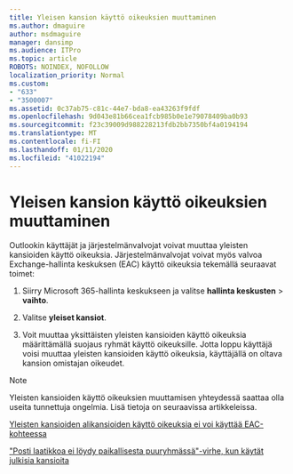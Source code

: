 ```yaml
---
title: Yleisen kansion käyttö oikeuksien muuttaminen
ms.author: dmaguire
author: msdmaguire
manager: dansimp
ms.audience: ITPro
ms.topic: article
ROBOTS: NOINDEX, NOFOLLOW
localization_priority: Normal
ms.custom:
- "633"
- "3500007"
ms.assetid: 0c37ab75-c81c-44e7-bda8-ea43263f9fdf
ms.openlocfilehash: 9d043e81b66cea1fcb985b0e1e79078409ba0b93
ms.sourcegitcommit: f23c39009d988228213fdb2bb7350bf4a0194194
ms.translationtype: MT
ms.contentlocale: fi-FI
ms.lasthandoff: 01/11/2020
ms.locfileid: "41022194"
---
```

# <a name="changing-public-folder-permissions"></a>Yleisen kansion käyttö oikeuksien muuttaminen

Outlookin käyttäjät ja järjestelmänvalvojat voivat muuttaa yleisten kansioiden käyttö oikeuksia. Järjestelmänvalvojat voivat myös valvoa Exchange-hallinta keskuksen (EAC) käyttö oikeuksia tekemällä seuraavat toimet:
  
1. Siirry Microsoft 365-hallinta keskukseen ja valitse **hallinta keskusten** \> **vaihto**.

2. Valitse **yleiset kansiot**.

3. Voit muuttaa yksittäisten yleisten kansioiden käyttö oikeuksia määrittämällä suojaus ryhmät käyttö oikeuksille. Jotta loppu käyttäjä voisi muuttaa yleisten kansioiden käyttö oikeuksia, käyttäjällä on oltava kansion omistajan oikeudet.

> [!NOTE]
> Yleisten kansioiden käyttö oikeuksien muuttamisen yhteydessä saattaa olla useita tunnettuja ongelmia. Lisä tietoja on seuraavissa artikkeleissa.
>
> [Yleisten kansioiden alikansioiden käyttö oikeuksia ei voi käyttää EAC-kohteessa](https://docs.microsoft.com/exchange/troubleshoot/public-folders/can%E2%80%99t-apply-permissions-public-folder-subfolders)
>
> ["Posti laatikkoa ei löydy paikallisesta puuryhmässä"-virhe, kun käytät julkisia kansioita](https://docs.microsoft.com/exchange/troubleshoot/public-folders/mailbox-not-found-local-forest-public-folder)
